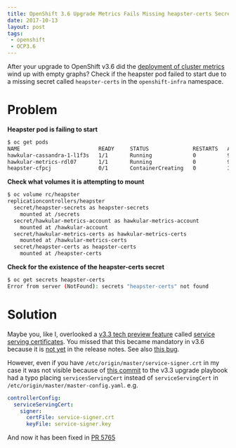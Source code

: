 ```yaml
---
title: OpenShift 3.6 Upgrade Metrics Fails Missing heapster-certs Secret
date: 2017-10-13
layout: post
tags:
 - openshift
 - OCP3.6
---
```


After your upgrade to OpenShift v3.6 did the [deployment of cluster metrics](https://docs.openshift.com/container-platform/3.6/install_config/cluster_metrics.html) wind up with empty graphs? Check if the heapster pod failed to start due to a missing secret called `heapster-certs` in the `openshift-infra` namespace.

# Problem #

**Heapster pod is failing to start**

```bash
$ oc get pods
NAME                         READY     STATUS              RESTARTS   AGE
hawkular-cassandra-1-l1f3s   1/1       Running             0          9m
hawkular-metrics-rdl07       1/1       Running             0          9m
heapster-cfpcj               0/1       ContainerCreating   0          3m
```

**Check what volumes it is attempting to mount**

```bash
$ oc volume rc/heapster
replicationcontrollers/heapster
  secret/heapster-secrets as heapster-secrets
    mounted at /secrets
  secret/hawkular-metrics-account as hawkular-metrics-account
    mounted at /hawkular-account
  secret/hawkular-metrics-certs as hawkular-metrics-certs
    mounted at /hawkular-metrics-certs
  secret/heapster-certs as heapster-certs
    mounted at /heapster-certs
```

**Check for the existence of the heapster-certs secret**

```bash
$ oc get secrets heapster-certs
Error from server (NotFound): secrets "heapster-certs" not found
```

# Solution #

Maybe you, like I, overlooked a [v3.3 tech preview feature](https://docs.openshift.com/container-platform/3.3/release_notes/ocp_3_3_release_notes.html#ocp-33-technology-preview) called [service serving certificates](https://docs.openshift.com/container-platform/3.3/dev_guide/secrets.html#service-serving-certificate-secrets). You missed that this became mandatory in v3.6 because it is [not yet](https://bugzilla.redhat.com/show_bug.cgi?id=1501994) in the release notes. See also [this bug](https://bugzilla.redhat.com/show_bug.cgi?id=1500981).

However, even if you have `/etc/origin/master/service-signer.crt` in my case it was not visible because of [this commit](https://github.com/openshift/openshift-ansible/commit/3e5d38caf39d53c917a78542a04ebb6a109e7e6f) to the v3.3 upgrade playbook had a typo placing `servicesServingCert` instead of `serviceServingCert` in `/etc/origin/master/master-config.yaml`. e.g.

```yaml
controllerConfig:
  serviceServingCert:
    signer:
      certFile: service-signer.crt
      keyFile: service-signer.key
```

And now it has been fixed in [PR 5765](https://github.com/openshift/openshift-ansible/pull/5765)
